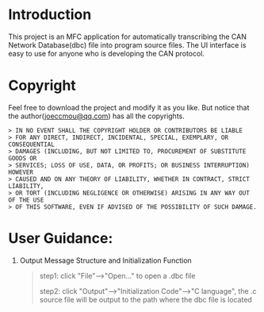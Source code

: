 # Introduction
This project is an MFC application for automatically transcribing the CAN Network Database(dbc) file into program source files. 
The UI interface is easy to use for anyone who is developing the CAN protocol.

# Copyright
Feel free to download the project and modify it as you like. But notice that the author(joeccmou@qq.com) has all the copyrights.
	
	> IN NO EVENT SHALL THE COPYRIGHT HOLDER OR CONTRIBUTORS BE LIABLE
	> FOR ANY DIRECT, INDIRECT, INCIDENTAL, SPECIAL, EXEMPLARY, OR CONSEQUENTIAL
	> DAMAGES (INCLUDING, BUT NOT LIMITED TO, PROCUREMENT OF SUBSTITUTE GOODS OR
	> SERVICES; LOSS OF USE, DATA, OR PROFITS; OR BUSINESS INTERRUPTION) HOWEVER
	> CAUSED AND ON ANY THEORY OF LIABILITY, WHETHER IN CONTRACT, STRICT LIABILITY,
	> OR TORT (INCLUDING NEGLIGENCE OR OTHERWISE) ARISING IN ANY WAY OUT OF THE USE
	> OF THIS SOFTWARE, EVEN IF ADVISED OF THE POSSIBILITY OF SUCH DAMAGE.
	
	
# User Guidance:
1. Output Message Structure and Initialization Function
	> step1: click "File"-->"Open..." to open a .dbc file
	>  
	> step2: click "Output"-->"Initialization Code"-->"C language", the .c source file will be output to the path where the dbc file is located